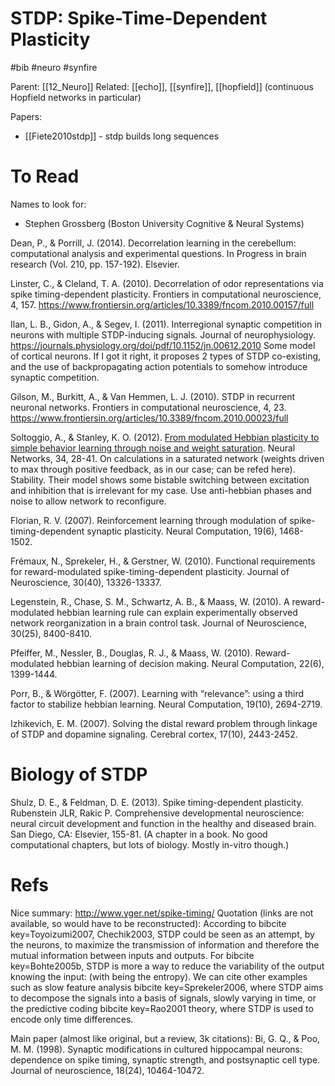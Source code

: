 # STDP: Spike-Time-Dependent Plasticity

#bib #neuro #synfire

Parent: [[12_Neuro]]
Related: [[echo]], [[synfire]], [[hopfield]] (continuous Hopfield networks in particular)

Papers:
* [[Fiete2010stdp]] - stdp builds long sequences

# To Read

Names to look for:
* Stephen Grossberg (Boston University Cognitive & Neural Systems)

Dean, P., & Porrill, J. (2014). Decorrelation learning in the cerebellum: computational analysis and experimental questions. In Progress in brain research (Vol. 210, pp. 157-192). Elsevier.

Linster, C., & Cleland, T. A. (2010). Decorrelation of odor representations via spike timing-dependent plasticity. Frontiers in computational neuroscience, 4, 157.
https://www.frontiersin.org/articles/10.3389/fncom.2010.00157/full

Ilan, L. B., Gidon, A., & Segev, I. (2011). Interregional synaptic competition in neurons with multiple STDP-inducing signals. Journal of neurophysiology.
https://journals.physiology.org/doi/pdf/10.1152/jn.00612.2010
Some model of cortical neurons. If I got it right, it proposes 2 types of STDP co-existing, and the use of backpropagating action potentials to somehow introduce synaptic competition.

Gilson, M., Burkitt, A., & Van Hemmen, L. J. (2010). STDP in recurrent neuronal networks. Frontiers in computational neuroscience, 4, 23.
https://www.frontiersin.org/articles/10.3389/fncom.2010.00023/full

Soltoggio, A., & Stanley, K. O. (2012). [From modulated Hebbian plasticity to simple behavior learning through noise and weight saturation](https://dspace.lboro.ac.uk/dspace-jspui/bitstream/2134/16988/1/soltoggioStanley2012NNs.pdf). Neural Networks, 34, 28-41.
On calculations in a saturated network (weights driven to max through positive feedback, as in our case; can be refed here). Stability. Their model shows some bistable switching between excitation and inhibition that is irrelevant for my case. Use anti-hebbian phases and noise to allow network to reconfigure.

Florian, R. V. (2007). Reinforcement learning through modulation of spike-timing-dependent synaptic plasticity. Neural Computation, 19(6), 1468-1502.

Frémaux, N., Sprekeler, H., & Gerstner, W. (2010). Functional requirements for reward-modulated spike-timing-dependent plasticity. Journal of Neuroscience, 30(40), 13326-13337.

Legenstein, R., Chase, S. M., Schwartz, A. B., & Maass, W. (2010). A reward-modulated hebbian learning rule can explain experimentally observed network reorganization in a brain control task. Journal of Neuroscience, 30(25), 8400-8410.

Pfeiffer, M., Nessler, B., Douglas, R. J., & Maass, W. (2010). Reward-modulated hebbian learning of decision making. Neural Computation, 22(6), 1399-1444.

Porr, B., & Wörgötter, F. (2007). Learning with “relevance”: using a third factor to stabilize hebbian learning. Neural Computation, 19(10), 2694-2719.

Izhikevich, E. M. (2007). Solving the distal reward problem through linkage of STDP and dopamine signaling. Cerebral cortex, 17(10), 2443-2452.

# Biology of STDP

Shulz, D. E., & Feldman, D. E. (2013). Spike timing-dependent plasticity. Rubenstein JLR, Rakic P. Comprehensive developmental neuroscience: neural circuit development and function in the healthy and diseased brain. San Diego, CA: Elsevier, 155-81.
(A chapter in a book. No good computational chapters, but lots of biology. Mostly in-vitro though.)

# Refs

Nice summary:
http://www.yger.net/spike-timing/
Quotation (links are not available, so would have to be reconstructed): According to bibcite key=Toyoizumi2007, Chechik2003, STDP could be seen as an attempt, by the neurons, to maximize the transmission of information and therefore the mutual information between inputs and outputs. For bibcite key=Bohte2005b, STDP is more a way to reduce the variability of the output knowing the input:  (with  being the entropy). We can cite other examples such as slow feature analysis bibcite key=Sprekeler2006, where STDP aims to decompose the signals into a basis of signals, slowly varying in time, or the predictive coding bibcite key=Rao2001 theory, where STDP is used to encode only time differences. 

Main paper (almost like original, but a review, 3k citations):
Bi, G. Q., & Poo, M. M. (1998). Synaptic modifications in cultured hippocampal neurons: dependence on spike timing, synaptic strength, and postsynaptic cell type. Journal of neuroscience, 18(24), 10464-10472.